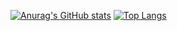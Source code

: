 [![Anurag's GitHub stats](https://github-readme-stats.vercel.app/api?username=viniciusym&theme=onedark)](https://github.com/viniciusym/github-readme-stats)
[![Top Langs](https://github-readme-stats.vercel.app/api/top-langs/?username=viniciusym&layout=compact&theme=onedark)](https://github.com/viniciusym/github-readme-stats)
<!--
**viniciusym/viniciusym** is a ✨ _special_ ✨ repository because its `README.md` (this file) appears on your GitHub profile.

Here are some ideas to get you started:

- 🔭 I’m currently working on ...
- 🌱 I’m currently learning ...
- 👯 I’m looking to collaborate on ...
- 🤔 I’m looking for help with ...
- 💬 Ask me about ...
- 📫 How to reach me: ...
- 😄 Pronouns: ...
- ⚡ Fun fact: ...
-->
